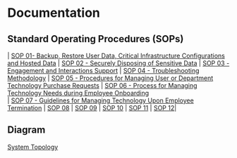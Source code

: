 # Documentation
## Standard Operating Procedures (SOPs)

| [SOP 01- Backup, Restore User Data, Critical Infrastructure Configurations and Hosted Data](https://github.com/GSD-Solutions-Group/Documentation/blob/main/SOP%2001%20-%20Backup%2C%20Restore%20User%20Data%2C%20Critical%20Infrastructure%20Configurations%20and%20Hosted%20Data.md) | [SOP 02 - Securely Disposing of Sensitive Data](https://github.com/GSD-Solutions-Group/Documentation/blob/main/SOP%2002%20-%20Securely%20Disposing%20of%20Sensitive%20Data.md)
| [SOP 03 - Engagement and Interactions Support](https://github.com/GSD-Solutions-Group/Documentation/blob/main/SOP%2003%20-%20Engagement%20and%20Interactions%20Support.md) | [SOP 04 - Troubleshooting Methodology](https://github.com/GSD-Solutions-Group/Documentation/blob/main/SOP%2004%20-%20Troubleshooting%20Methodology.md)
| [SOP 05 - Procedures for Managing User or Department Technology Purchase Requests](https://github.com/GSD-Solutions-Group/Documentation/blob/main/SOP%2005%20-%20Procedures%20for%20Managing%20User%20or%20Department%20Technology%20Purchase%20Requests.md) | [SOP 06 - Process for Managing Technology Needs during Employee Onboarding](https://github.com/GSD-Solutions-Group/Documentation/blob/main/SOP%2006%20-%20Process%20for%20Managing%20Technology%20Needs%20during%20Employee%20Onboarding.md)  
| [SOP 07 - Guidelines for Managing Technology Upon Employee Termination](https://github.com/GSD-Solutions-Group/Documentation/blob/main/SOP%2007%20-%20Guidelines%20for%20Managing%20Technology%20Upon%20Employee%20Termination.md) | [SOP 08](https://github.com/GSD-Solutions-Group/Documentation/blob/main/SOP8)
| [SOP 09](https://github.com/GSD-Solutions-Group/Documentation/blob/main/SOP9) | [SOP 10](https://github.com/GSD-Solutions-Group/Documentation/blob/main/SOP10)
| [SOP 11](https://github.com/GSD-Solutions-Group/Documentation/blob/main/SOP11) | [SOP 12](https://github.com/GSD-Solutions-Group/Documentation/blob/main/SOP%2012)|


 ## Diagram
 [System Topology](https://github.com/GSD-Solutions-Group/Documentation/blob/main/SystemTopology.jpg)
